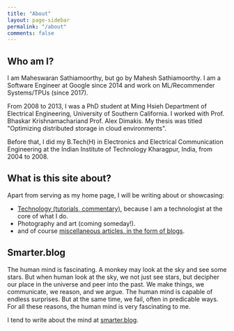 ```yaml
---
title: "About"
layout: page-sidebar
permalink: "/about"
comments: false
---
```

## Who am I?
I am Maheswaran Sathiamoorthy, but go by Mahesh Sathiamoorthy. I am a Software Engineer at Google since 2014 and work on ML/Recommender Systems/TPUs (since 2017).

From 2008 to 2013, I was a PhD student at Ming Hsieh Department of Electrical Engineering, University of Southern California. I worked with Prof. Bhaskar Krishnamachariand Prof. Alex Dimakis. My thesis was titled "Optimizing distributed storage in cloud environments".

Before that, I did my B.Tech(H) in Electronics and Electrical Communication Engineering at the Indian Institute of Technology Kharagpur, India, from 2004 to 2008.

## What is this site about?
Apart from serving as my home page, I will be writing about or showcasing:
* [Technology (tutorials, commentary)](/tech), because I am a technologist at the core of what I do.
* Photography and art (coming someday!).
* and of course [miscellaneous articles, in the form of blogs](/blog).

## Smarter.blog
The human mind is fascinating. A monkey may look at the sky and see some stars. But when human look at the sky, we not just see stars, but decipher our place in the universe and peer into the past.
We make things, we communicate, we reason, and we argue. The human mind is capable of endless surprises. But at the same time, we fail, often in predicable ways.
For all these reasons, the human mind is very fascinating to me. 

I tend to write about the mind at [smarter.blog](http://smarter.blog).
